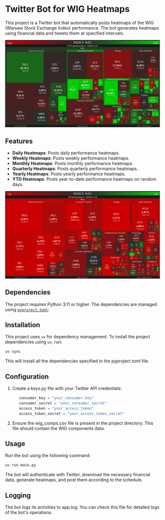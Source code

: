 
# Twitter Bot for WIG Heatmaps

This project is a Twitter bot that automatically posts heatmaps of the WIG (Warsaw Stock Exchange Index) performance. The bot generates heatmaps using financial data and tweets them at specified intervals.

![Heatmap Example 1](./assets/1y_map_2024_12_31.jpg)

## Features

- **Daily Heatmaps**: Posts daily performance heatmaps.
- **Weekly Heatmaps**: Posts weekly performance heatmaps.
- **Monthly Heatmaps**: Posts monthly performance heatmaps.
- **Quarterly Heatmaps**: Posts quarterly performance heatmaps.
- **Yearly Heatmaps**: Posts yearly performance heatmaps.
- **YTD Heatmaps**: Posts year-to-date performance heatmaps on random days.
  
![Heatmap Example 2](./assets/1d_map_2024_11_19.jpg)

## Dependencies

The project requires Python 3.11 or higher. The dependencies are managed using [`pyproject.toml`](pyproject.toml):

## Installation

This project uses `uv` for dependency management. To install the project dependencies using `uv`, run:

  ```sh
  uv sync
  ```

This will install all the dependencies specified in the pyproject.toml file.

## Configuration

1. Create a keys.py file with your Twitter API credentials:

   ```python
      consumer_key = "your_consumer_key"
      consumer_secret = "your_consumer_secret"
      access_token = "your_access_token"
      access_token_secret = "your_access_token_secret"
   ```

2. Ensure the wig_comps.csv file is present in the project directory. This file should contain the WIG components data.

## Usage

Run the bot using the following command:

```sh
uv run main.py
```

The bot will authenticate with Twitter, download the necessary financial data, generate heatmaps, and post them according to the schedule.

## Logging

The bot logs its activities to app.log. You can check this file for detailed logs of the bot's operations.
